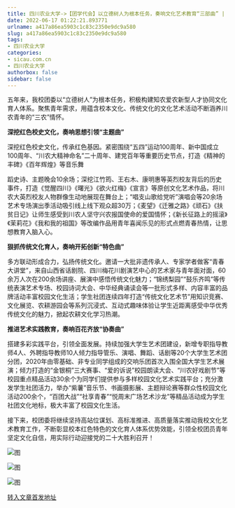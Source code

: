 ```yaml
---
title: 四川农业大学->【团学代会】以立德树人为根本任务，奏响文化艺术教育“三部曲” | sicau.com.cn
date: 2022-06-17 01:22:21.893771
urlname: a417a86ea5903c1c83c2350e9dc9a580
slug: a417a86ea5903c1c83c2350e9dc9a580
tags: 
- 四川农业大学
categories:
- sicau.com.cn
- 四川农业大学
authorbox: false
sidebar: false
---
```

五年来，我校团委以“立德树人”为根本任务，积极构建知农爱农新型人才协同文化育人体系。聚焦青年需求，用蕴含校本文化、传统文化的文化艺术活动不断涵养川农青年的“三农”情怀。

**深挖红色校史文化，奏响思想引领“主题曲”**

深挖红色校史文化，传承红色基因。紧密围绕“五四”运动100周年、新中国成立100周年、“川农大精神命名”二十周年、建党百年等重要历史节点，打造《精神的丰碑》《百年辉煌》等音乐舞
<!--more-->
蹈史诗、主题晚会10余场；深挖江竹筠、王右木、康明惠等英烈校友背后的历史事件，打造《觉醒四川》《曙光》《欲火红梅》《宣言》等原创文化艺术作品，将川农大英烈校友人物群像生动地展现在舞台上；“唱支山歌给党听”演唱会等20余场艺术专场演出季活动吸引线上线下观众超30万；《麦望》《迁雅之路》《顽石》《扶贫日记》让师生感受到川农人坚守兴农报国使命的爱国情怀；《新长征路上的摇滚》《茉莉花》《我和我的祖国》等改编作品用青年喜闻乐见的形式点燃青春热情，让思想教育入脑入心。

**狠抓传统文化育人，奏响开拓创新“特色曲”**

多方联动形成合力，弘扬传统文化。邀请一大批非遗传承人、专家学者做客“青春大讲堂”，来自山西省话剧院、四川梅花川剧演艺中心的艺术家与青年面对面，60余万人次在200余场讲座、展演中感悟传统文化魅力；“锦绣梨园”“鼓乐齐鸣”等传统表演艺术专场、校园诗词大会、中华经典诵读会等一批形式多样、内容丰富的品牌活动丰富校园文化生活；学生社团连续四年打造“传统文化艺术节”用知识竞赛、文化展览、农耕游园会等系列沉浸式、互动式趣味体验让学生近距离感受中华优秀传统文化的魅力，掀起农耕文化学习热潮。

**推进艺术实践教育，奏响百花齐放“协奏曲”**

搭建多彩实践平台，引领全面发展。持续加强大学生艺术团建设，新增专职指导教师4人、外聘指导教师10人倾力指导管乐、演唱、舞蹈、话剧等20个大学生艺术团分团，2020年由零基础、非专业同学组成的交响乐团首次入围全国大学生艺术展演；倾力打造的“金银桐”三大赛事、“爱的诉说”校园朗读大会、“川农好戏剧节”等校园重点精品活动30余个为同学们提供参与多样校园文化艺术实践平台；充分激发学生社团活力，举办“紫薯”音乐节、书画摄影展、主题辩论赛等群众性校园文化活动200余个，“百团大战”“社享青春”“悦周末广场艺术沙龙”等精品活动成为学生社团文化地标，极大丰富了校园文化生活。

接下来，校团委将继续坚持高站位谋划、高标准推进、高质量落实推动我校文化艺术教育工作，不断彰显校本红色特色的文化育人体系优势效能，引领全校团员青年坚定文化自信，用实际行动迎接党的二十大胜利召开！

![图](https://news.sicau.edu.cn/__local/6/53/94/E3FB09B25F6370712E01E1DD186_C906D7EE_16E08.jpg)

![图](https://news.sicau.edu.cn/__local/5/7B/1C/F280C76CCE680F97041677CE908_F98D049F_19B86.jpg)

![图](https://news.sicau.edu.cn/__local/D/98/48/F0F84E607D4086E6D8836C04DE7_4C3D3155_14B9C.jpg)

[转入文章首发地址](https://news.sicau.edu.cn/info/1078/68413.htm)